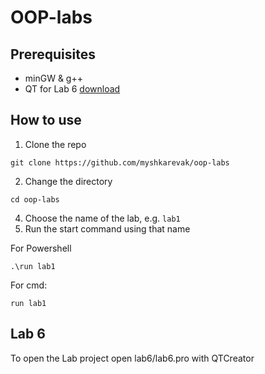 # OOP-labs
## Prerequisites
- minGW & g++
- QT for Lab 6 [download](https://d13lb3tujbc8s0.cloudfront.net/onlineinstallers/qt-online-installer-windows-x64-4.8.0.exe)
## How to use
1. Clone the repo
```
git clone https://github.com/myshkarevak/oop-labs
```
2. Change the directory
```
cd oop-labs
```
4. Choose the name of the lab, e.g. `lab1`
5. Run the start command using that name

For Powershell
```
.\run lab1
```
For cmd:
```
run lab1
```

## Lab 6
To open the Lab project open lab6/lab6.pro with QTCreator

